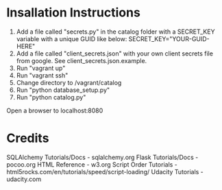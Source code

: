 # Insallation Instructions
1.  Add a file called "secrets.py" in the catalog folder with a SECRET_KEY
    variable with a unique GUID like below:
    SECRET_KEY="YOUR-GUID-HERE"
2.  Add a file called "client_secrets.json" with your own client secrets file
    from google. See client_secrets.json.example.
3.  Run "vagrant up"
4.  Run "vagrant ssh"
5.  Change directory to /vagrant/catalog
6.  Run "python database_setup.py"
7.  Run "python catalog.py"

Open a browser to localhost:8080

# Credits

SQLAlchemy 	    Tutorials/Docs 	- sqlalchemy.org
Flask 		    Tutorials/Docs 	- pocoo.org
HTML 		    Reference 	    - w3.org
Script Order    Tutorials       - html5rocks.com/en/tutorials/speed/script-loading/
Udacity         Tutorials       - udacity.com

